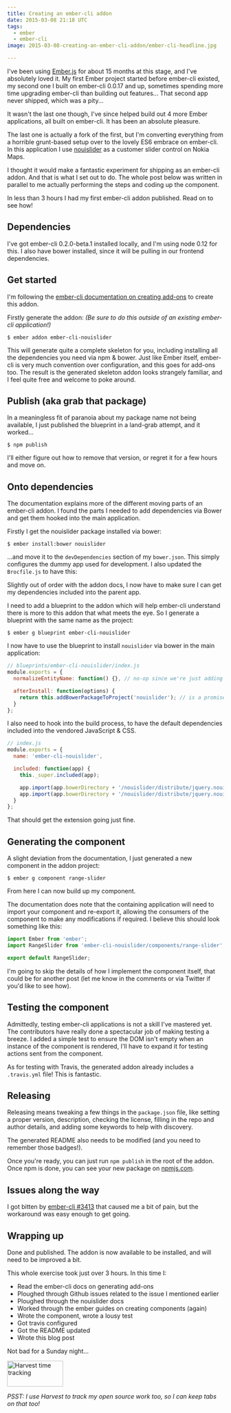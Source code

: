 ```yaml
---
title: Creating an ember-cli addon
date: 2015-03-08 21:18 UTC
tags:
  - ember
  - ember-cli
image: 2015-03-08-creating-an-ember-cli-addon/ember-cli-headline.jpg

---
```


I've been using [Ember.js][5] for about 15 months at this stage, and I've absolutely loved it. My first Ember project started before ember-cli existed, my second one I built on ember-cli 0.0.17 and up, sometimes spending more time upgrading ember-cli than building out features... That second app never shipped, which was a pity...

It wasn't the last one though, I've since helped build out 4 more Ember applications, all built on ember-cli. It has been an absolute pleasure.

The last one is actually a fork of the first, but I'm converting everything from a horrible grunt-based setup over to the lovely ES6 embrace on ember-cli. In this application I use [nouislider][3] as a customer slider control on Nokia Maps.

I thought it would make a fantastic experiment for shipping as an ember-cli addon. And that is what I set out to do. The whole post below was written in parallel to me actually performing the steps and coding up the component.

In less than 3 hours I had my first ember-cli addon published. Read on to see how!

## Dependencies

I've got ember-cli 0.2.0-beta.1 installed locally, and I'm using node 0.12 for this. I also have bower installed, since it will be pulling in our frontend dependencies.

## Get started

I'm following the [ember-cli documentation on creating add-ons][1] to create this addon.

Firstly generate the addon: _(Be sure to do this outside of an existing ember-cli application!)_

~~~
$ ember addon ember-cli-nouislider
~~~

This will generate quite a complete skeleton for you, including installing all the dependencies you need via npm & bower. Just like Ember itself, ember-cli is very much convention over configuration, and this goes for add-ons too. The result is the generated skeleton addon looks strangely familiar, and I feel quite free and welcome to poke around.

## Publish (aka grab that package)

In a meaningless fit of paranoia about my package name not being available, I just published the blueprint in a land-grab attempt, and it worked...

~~~
$ npm publish
~~~

I'll either figure out how to remove that version, or regret it for a few hours and move on.

## Onto dependencies

The documentation explains more of the different moving parts of an ember-cli addon. I found the parts I needed to add dependencies via Bower and get them hooked into the main application.

Firstly I get the nouislider package installed via bower:

~~~
$ ember install:bower nouislider
~~~

...and move it to the `devDependencies` section of my `bower.json`. This simply configures the dummy app used for development. I also updated the `Brocfile.js` to have this:

Slightly out of order with the addon docs, I now have to make sure I can get my dependencies included into the parent app.

I need to add a blueprint to the addon which will help ember-cli understand there is more to this addon that what meets the eye. So I generate a blueprint with the same name as the project:

~~~
$ ember g blueprint ember-cli-nouislider
~~~

I now have to use the blueprint to install `nouislider` via bower in the main application:

~~~js
// blueprints/ember-cli-nouislider/index.js
module.exports = {
  normalizeEntityName: function() {}, // no-op since we're just adding dependencies

  afterInstall: function(options) {
    return this.addBowerPackageToProject('nouislider'); // is a promise
  }
};
~~~

I also need to hook into the build process, to have the default dependencies included into the vendored JavaScript & CSS.

~~~js
// index.js
module.exports = {
  name: 'ember-cli-nouislider',

  included: function(app) {
    this._super.included(app);

    app.import(app.bowerDirectory + '/nouislider/distribute/jquery.nouislider.all.js');
    app.import(app.bowerDirectory + '/nouislider/distribute/jquery.nouislider.min.css');
  }
};
~~~

That should get the extension going just fine.

## Generating the component

A slight deviation from the documentation, I just generated a new component in the addon project:

~~~
$ ember g component range-slider
~~~

From here I can now build up my component.

The documentation does note that the containing application will need to import your component and re-export it, allowing the consumers of the component to make any modifications if required. I believe this should look something like this:

~~~js
import Ember from 'ember';
import RangeSlider from 'ember-cli-nouislider/components/range-slider';

export default RangeSlider;
~~~

I'm going to skip the details of how I implement the component itself, that could be for another post (let me know in the comments or via Twitter if you'd like to see how).

## Testing the component

Admittedly, testing ember-cli applications is not a skill I've mastered yet. The contributors have really done a spectacular job of making testing a breeze. I added a simple test to ensure the DOM isn't empty when an instance of the component is rendered, I'll have to expand it for testing actions sent from the component.

As for testing with Travis, the generated addon already includes a `.travis.yml` file! This is fantastic.

## Releasing

Releasing means tweaking a few things in the `package.json` file, like setting a proper version, description, checking the license, filling in the repo and author details, and adding some keywords to help with discovery.

The generated README also needs to be modified (and you need to remember those badges!).

Once you're ready, you can just run `npm publish` in the root of the addon. Once npm is done, you can see your new package on [npmjs.com][4].

## Issues along the way

I got bitten by [ember-cli #3413][2] that caused me a bit of pain, but the workaround was easy enough to get going.

## Wrapping up

Done and published. The addon is now available to be installed, and will need to be improved a bit.

This whole exercise took just over 3 hours. In this time I:

* Read the ember-cli docs on generating add-ons
* Ploughed through Github issues related to the issue I mentioned earlier
* Ploughed through the nouislider docs
* Worked through the ember guides on creating components (again)
* Wrote the component, wrote a lousy test
* Got travis configured
* Got the README updated
* Wrote this blog post

Not bad for a Sunday night...

<a href="http://try.hrv.st/6-37348?b" title="Painless time tracking"><img src="https://www.getharvest.com/images/referrals/harvest_banner_130x60.png" height="60" width="130" border="0" alt="Harvest time tracking" /></a>

_PSST: I use Harvest to track my open source work too, so I can keep tabs on that too!_

[1]: http://www.ember-cli.com/#developing-addons-and-blueprints
[2]: https://github.com/ember-cli/ember-cli/issues/3413
[3]: http://refreshless.com/nouislider/
[4]: https://www.npmjs.com/package/ember-cli-nouislider
[5]: http://www.emberjs.com/